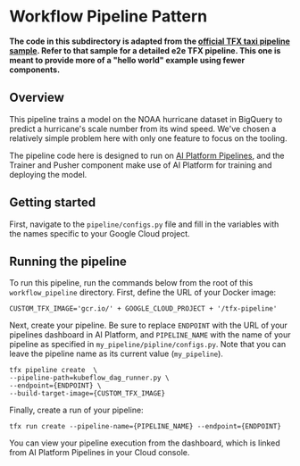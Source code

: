 # Workflow Pipeline Pattern

**The code in this subdirectory is adapted from the [official TFX taxi pipeline sample](https://github.com/tensorflow/tfx/tree/master/tfx/examples/chicago_taxi_pipeline). Refer to that sample for a detailed e2e TFX pipeline. This one is meant to provide more of a "hello world" example using fewer components.**

## Overview

This pipeline trains a model on the NOAA hurricane dataset in BigQuery to predict a hurricane's scale number from its wind speed. We've chosen a relatively simple problem here with only one feature to focus on the tooling.

The pipeline code here is designed to run on [AI Platform Pipelines](https://cloud.google.com/ai-platform/pipelines/docs), and the Trainer and Pusher component make use of AI Platform for training and deploying the model.

## Getting started

First, navigate to the `pipeline/configs.py` file and fill in the variables with the names specific to your Google Cloud project.

## Running the pipeline

To run this pipeline, run the commands below from the root of this `workflow_pipeline` directory. First, define the URL of your Docker image:

```
CUSTOM_TFX_IMAGE='gcr.io/' + GOOGLE_CLOUD_PROJECT + '/tfx-pipeline'
```

Next, create your pipeline. Be sure to replace `ENDPOINT` with the URL of your pipelines dashboard in AI Platform, and `PIPELINE_NAME` with the name of your pipeline as specified in `my_pipeline/pipline/configs.py`. Note that you can leave the pipeline name as its current value (`my_pipeline`).

```
tfx pipeline create  \
--pipeline-path=kubeflow_dag_runner.py \
--endpoint={ENDPOINT} \
--build-target-image={CUSTOM_TFX_IMAGE}
```

Finally, create a run of your pipeline:

```
tfx run create --pipeline-name={PIPELINE_NAME} --endpoint={ENDPOINT}
```

You can view your pipeline execution from the dashboard, which is linked from AI Platform Pipelines in your Cloud console.